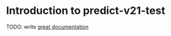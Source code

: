 # Introduction to predict-v21-test

TODO: write [great documentation](http://jacobian.org/writing/what-to-write/)
